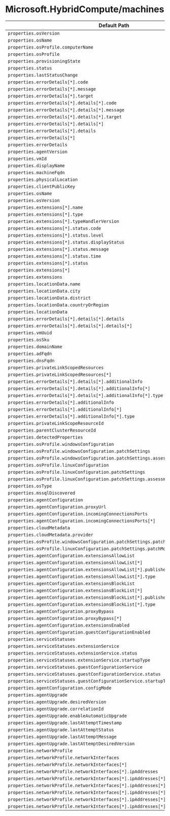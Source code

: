 # Microsoft.HybridCompute/machines

| Default Path | Alias |
|---|---|
| `properties.osVersion` | `Microsoft.HybridCompute/imageSKU` |
| `properties.osName` | `Microsoft.HybridCompute/imageOffer` |
| `properties.osProfile.computerName` | `Microsoft.HybridCompute/machines/osProfile.computerName` |
| `properties.osProfile` | `Microsoft.HybridCompute/machines/osProfile` |
| `properties.provisioningState` | `Microsoft.HybridCompute/machines/provisioningState` |
| `properties.status` | `Microsoft.HybridCompute/machines/status` |
| `properties.lastStatusChange` | `Microsoft.HybridCompute/machines/lastStatusChange` |
| `properties.errorDetails[*].code` | `Microsoft.HybridCompute/machines/errorDetails[*].code` |
| `properties.errorDetails[*].message` | `Microsoft.HybridCompute/machines/errorDetails[*].message` |
| `properties.errorDetails[*].target` | `Microsoft.HybridCompute/machines/errorDetails[*].target` |
| `properties.errorDetails[*].details[*].code` | `Microsoft.HybridCompute/machines/errorDetails[*].details[*].code` |
| `properties.errorDetails[*].details[*].message` | `Microsoft.HybridCompute/machines/errorDetails[*].details[*].message` |
| `properties.errorDetails[*].details[*].target` | `Microsoft.HybridCompute/machines/errorDetails[*].details[*].target` |
| `properties.errorDetails[*].details[*]` | `Microsoft.HybridCompute/machines/errorDetails[*].details[*]` |
| `properties.errorDetails[*].details` | `Microsoft.HybridCompute/machines/errorDetails[*].details` |
| `properties.errorDetails[*]` | `Microsoft.HybridCompute/machines/errorDetails[*]` |
| `properties.errorDetails` | `Microsoft.HybridCompute/machines/errorDetails` |
| `properties.agentVersion` | `Microsoft.HybridCompute/machines/agentVersion` |
| `properties.vmId` | `Microsoft.HybridCompute/machines/vmId` |
| `properties.displayName` | `Microsoft.HybridCompute/machines/displayName` |
| `properties.machineFqdn` | `Microsoft.HybridCompute/machines/machineFqdn` |
| `properties.physicalLocation` | `Microsoft.HybridCompute/machines/physicalLocation` |
| `properties.clientPublicKey` | `Microsoft.HybridCompute/machines/clientPublicKey` |
| `properties.osName` | `Microsoft.HybridCompute/machines/osName` |
| `properties.osVersion` | `Microsoft.HybridCompute/machines/osVersion` |
| `properties.extensions[*].name` | `Microsoft.HybridCompute/machines/extensions[*].name` |
| `properties.extensions[*].type` | `Microsoft.HybridCompute/machines/extensions[*].type` |
| `properties.extensions[*].typeHandlerVersion` | `Microsoft.HybridCompute/machines/extensions[*].typeHandlerVersion` |
| `properties.extensions[*].status.code` | `Microsoft.HybridCompute/machines/extensions[*].status.code` |
| `properties.extensions[*].status.level` | `Microsoft.HybridCompute/machines/extensions[*].status.level` |
| `properties.extensions[*].status.displayStatus` | `Microsoft.HybridCompute/machines/extensions[*].status.displayStatus` |
| `properties.extensions[*].status.message` | `Microsoft.HybridCompute/machines/extensions[*].status.message` |
| `properties.extensions[*].status.time` | `Microsoft.HybridCompute/machines/extensions[*].status.time` |
| `properties.extensions[*].status` | `Microsoft.HybridCompute/machines/extensions[*].status` |
| `properties.extensions[*]` | `Microsoft.HybridCompute/machines/extensions[*]` |
| `properties.extensions` | `Microsoft.HybridCompute/machines/extensions` |
| `properties.locationData.name` | `Microsoft.HybridCompute/machines/locationData.name` |
| `properties.locationData.city` | `Microsoft.HybridCompute/machines/locationData.city` |
| `properties.locationData.district` | `Microsoft.HybridCompute/machines/locationData.district` |
| `properties.locationData.countryOrRegion` | `Microsoft.HybridCompute/machines/locationData.countryOrRegion` |
| `properties.locationData` | `Microsoft.HybridCompute/machines/locationData` |
| `properties.errorDetails[*].details[*].details` | `Microsoft.HybridCompute/machines/errorDetails[*].details[*].details` |
| `properties.errorDetails[*].details[*].details[*]` | `Microsoft.HybridCompute/machines/errorDetails[*].details[*].details[*]` |
| `properties.vmUuid` | `Microsoft.HybridCompute/machines/vmUuid` |
| `properties.osSku` | `Microsoft.HybridCompute/machines/osSku` |
| `properties.domainName` | `Microsoft.HybridCompute/machines/domainName` |
| `properties.adFqdn` | `Microsoft.HybridCompute/machines/adFqdn` |
| `properties.dnsFqdn` | `Microsoft.HybridCompute/machines/dnsFqdn` |
| `properties.privateLinkScopedResources` | `Microsoft.HybridCompute/machines/privateLinkScopedResources` |
| `properties.privateLinkScopedResources[*]` | `Microsoft.HybridCompute/machines/privateLinkScopedResources[*]` |
| `properties.errorDetails[*].details[*].additionalInfo` | `Microsoft.HybridCompute/machines/errorDetails[*].details[*].additionalInfo` |
| `properties.errorDetails[*].details[*].additionalInfo[*]` | `Microsoft.HybridCompute/machines/errorDetails[*].details[*].additionalInfo[*]` |
| `properties.errorDetails[*].details[*].additionalInfo[*].type` | `Microsoft.HybridCompute/machines/errorDetails[*].details[*].additionalInfo[*].type` |
| `properties.errorDetails[*].additionalInfo` | `Microsoft.HybridCompute/machines/errorDetails[*].additionalInfo` |
| `properties.errorDetails[*].additionalInfo[*]` | `Microsoft.HybridCompute/machines/errorDetails[*].additionalInfo[*]` |
| `properties.errorDetails[*].additionalInfo[*].type` | `Microsoft.HybridCompute/machines/errorDetails[*].additionalInfo[*].type` |
| `properties.privateLinkScopeResourceId` | `Microsoft.HybridCompute/machines/privateLinkScopeResourceId` |
| `properties.parentClusterResourceId` | `Microsoft.HybridCompute/machines/parentClusterResourceId` |
| `properties.detectedProperties` | `Microsoft.HybridCompute/machines/detectedProperties` |
| `properties.osProfile.windowsConfiguration` | `Microsoft.HybridCompute/machines/osProfile.windowsConfiguration` |
| `properties.osProfile.windowsConfiguration.patchSettings` | `Microsoft.HybridCompute/machines/osProfile.windowsConfiguration.patchSettings` |
| `properties.osProfile.windowsConfiguration.patchSettings.assessmentMode` | `Microsoft.HybridCompute/machines/osProfile.windowsConfiguration.patchSettings.assessmentMode` |
| `properties.osProfile.linuxConfiguration` | `Microsoft.HybridCompute/machines/osProfile.linuxConfiguration` |
| `properties.osProfile.linuxConfiguration.patchSettings` | `Microsoft.HybridCompute/machines/osProfile.linuxConfiguration.patchSettings` |
| `properties.osProfile.linuxConfiguration.patchSettings.assessmentMode` | `Microsoft.HybridCompute/machines/osProfile.linuxConfiguration.patchSettings.assessmentMode` |
| `properties.osType` | `Microsoft.HybridCompute/machines/osType` |
| `properties.mssqlDiscovered` | `Microsoft.HybridCompute/machines/mssqlDiscovered` |
| `properties.agentConfiguration` | `Microsoft.HybridCompute/machines/agentConfiguration` |
| `properties.agentConfiguration.proxyUrl` | `Microsoft.HybridCompute/machines/agentConfiguration.proxyUrl` |
| `properties.agentConfiguration.incomingConnectionsPorts` | `Microsoft.HybridCompute/machines/agentConfiguration.incomingConnectionsPorts` |
| `properties.agentConfiguration.incomingConnectionsPorts[*]` | `Microsoft.HybridCompute/machines/agentConfiguration.incomingConnectionsPorts[*]` |
| `properties.cloudMetadata` | `Microsoft.HybridCompute/machines/cloudMetadata` |
| `properties.cloudMetadata.provider` | `Microsoft.HybridCompute/machines/cloudMetadata.provider` |
| `properties.osProfile.windowsConfiguration.patchSettings.patchMode` | `Microsoft.HybridCompute/machines/osProfile.windowsConfiguration.patchSettings.patchMode` |
| `properties.osProfile.linuxConfiguration.patchSettings.patchMode` | `Microsoft.HybridCompute/machines/osProfile.linuxConfiguration.patchSettings.patchMode` |
| `properties.agentConfiguration.extensionsAllowList` | `Microsoft.HybridCompute/machines/agentConfiguration.extensionsAllowList` |
| `properties.agentConfiguration.extensionsAllowList[*]` | `Microsoft.HybridCompute/machines/agentConfiguration.extensionsAllowList[*]` |
| `properties.agentConfiguration.extensionsAllowList[*].publisher` | `Microsoft.HybridCompute/machines/agentConfiguration.extensionsAllowList[*].publisher` |
| `properties.agentConfiguration.extensionsAllowList[*].type` | `Microsoft.HybridCompute/machines/agentConfiguration.extensionsAllowList[*].type` |
| `properties.agentConfiguration.extensionsBlockList` | `Microsoft.HybridCompute/machines/agentConfiguration.extensionsBlockList` |
| `properties.agentConfiguration.extensionsBlockList[*]` | `Microsoft.HybridCompute/machines/agentConfiguration.extensionsBlockList[*]` |
| `properties.agentConfiguration.extensionsBlockList[*].publisher` | `Microsoft.HybridCompute/machines/agentConfiguration.extensionsBlockList[*].publisher` |
| `properties.agentConfiguration.extensionsBlockList[*].type` | `Microsoft.HybridCompute/machines/agentConfiguration.extensionsBlockList[*].type` |
| `properties.agentConfiguration.proxyBypass` | `Microsoft.HybridCompute/machines/agentConfiguration.proxyBypass` |
| `properties.agentConfiguration.proxyBypass[*]` | `Microsoft.HybridCompute/machines/agentConfiguration.proxyBypass[*]` |
| `properties.agentConfiguration.extensionsEnabled` | `Microsoft.HybridCompute/machines/agentConfiguration.extensionsEnabled` |
| `properties.agentConfiguration.guestConfigurationEnabled` | `Microsoft.HybridCompute/machines/agentConfiguration.guestConfigurationEnabled` |
| `properties.serviceStatuses` | `Microsoft.HybridCompute/machines/serviceStatuses` |
| `properties.serviceStatuses.extensionService` | `Microsoft.HybridCompute/machines/serviceStatuses.extensionService` |
| `properties.serviceStatuses.extensionService.status` | `Microsoft.HybridCompute/machines/serviceStatuses.extensionService.status` |
| `properties.serviceStatuses.extensionService.startupType` | `Microsoft.HybridCompute/machines/serviceStatuses.extensionService.startupType` |
| `properties.serviceStatuses.guestConfigurationService` | `Microsoft.HybridCompute/machines/serviceStatuses.guestConfigurationService` |
| `properties.serviceStatuses.guestConfigurationService.status` | `Microsoft.HybridCompute/machines/serviceStatuses.guestConfigurationService.status` |
| `properties.serviceStatuses.guestConfigurationService.startupType` | `Microsoft.HybridCompute/machines/serviceStatuses.guestConfigurationService.startupType` |
| `properties.agentConfiguration.configMode` | `Microsoft.HybridCompute/machines/agentConfiguration.configMode` |
| `properties.agentUpgrade` | `Microsoft.HybridCompute/machines/agentUpgrade` |
| `properties.agentUpgrade.desiredVersion` | `Microsoft.HybridCompute/machines/agentUpgrade.desiredVersion` |
| `properties.agentUpgrade.correlationId` | `Microsoft.HybridCompute/machines/agentUpgrade.correlationId` |
| `properties.agentUpgrade.enableAutomaticUpgrade` | `Microsoft.HybridCompute/machines/agentUpgrade.enableAutomaticUpgrade` |
| `properties.agentUpgrade.lastAttemptTimestamp` | `Microsoft.HybridCompute/machines/agentUpgrade.lastAttemptTimestamp` |
| `properties.agentUpgrade.lastAttemptStatus` | `Microsoft.HybridCompute/machines/agentUpgrade.lastAttemptStatus` |
| `properties.agentUpgrade.lastAttemptMessage` | `Microsoft.HybridCompute/machines/agentUpgrade.lastAttemptMessage` |
| `properties.agentUpgrade.lastAttemptDesiredVersion` | `Microsoft.HybridCompute/machines/agentUpgrade.lastAttemptDesiredVersion` |
| `properties.networkProfile` | `Microsoft.HybridCompute/machines/networkProfile` |
| `properties.networkProfile.networkInterfaces` | `Microsoft.HybridCompute/machines/networkProfile.networkInterfaces` |
| `properties.networkProfile.networkInterfaces[*]` | `Microsoft.HybridCompute/machines/networkProfile.networkInterfaces[*]` |
| `properties.networkProfile.networkInterfaces[*].ipAddresses` | `Microsoft.HybridCompute/machines/networkProfile.networkInterfaces[*].ipAddresses` |
| `properties.networkProfile.networkInterfaces[*].ipAddresses[*]` | `Microsoft.HybridCompute/machines/networkProfile.networkInterfaces[*].ipAddresses[*]` |
| `properties.networkProfile.networkInterfaces[*].ipAddresses[*].address` | `Microsoft.HybridCompute/machines/networkProfile.networkInterfaces[*].ipAddresses[*].address` |
| `properties.networkProfile.networkInterfaces[*].ipAddresses[*].ipAddressVersion` | `Microsoft.HybridCompute/machines/networkProfile.networkInterfaces[*].ipAddresses[*].ipAddressVersion` |
| `properties.networkProfile.networkInterfaces[*].ipAddresses[*].subnet` | `Microsoft.HybridCompute/machines/networkProfile.networkInterfaces[*].ipAddresses[*].subnet` |
| `properties.networkProfile.networkInterfaces[*].ipAddresses[*].subnet.addressPrefix` | `Microsoft.HybridCompute/machines/networkProfile.networkInterfaces[*].ipAddresses[*].subnet.addressPrefix` |

